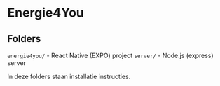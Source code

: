 # Energie4You

## Folders

`energie4you/` - React Native (EXPO) project
`server/` - Node.js (express) server

In deze folders staan installatie instructies.